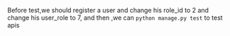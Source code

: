 Before test,we should register a user and change his role_id to 2 and change his user_role to 7, and then ,we can 
`python manage.py test` to test apis
